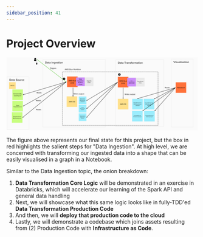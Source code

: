 ```yaml
---
sidebar_position: 41
---
```

# Project Overview

![project-structure-transformation-navi.png](./assets/project-structure-transformation-navi.png)

The figure above represents our final state for this project, but the box in red highlights the salient steps for "Data Ingestion". At high level, we are concerned with transforming our ingested data into a shape that can be easily visualised in a graph in a Notebook.

Similar to the Data Ingestion topic, the onion breakdown:
1. **Data Transformation Core Logic** will be demonstrated in an exercise in Databricks, which will accelerate our learning of the Spark API and general data handling
2. Next, we will showcase what this same logic looks like in fully-TDD'ed **Data Transformation Production Code**
3. And then, we will **deploy that production code to the cloud**
4. Lastly, we will demonstrate a codebase which joins assets resulting from (2) Production Code with **Infrastructure as Code**.

